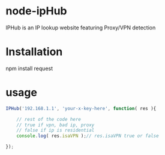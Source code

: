 # node-ipHub
IPHub is an IP lookup website featuring Proxy/VPN detection

# Installation

npm install request

# usage

```js
IPHub('192.168.1.1', 'your-x-key-here', function( res ){

    // rest of the code here
    // true if vpn, bad ip, proxy
    // false if ip is residential
    console.log( res.isaVPN );// res.isaVPN true or false

});
```



